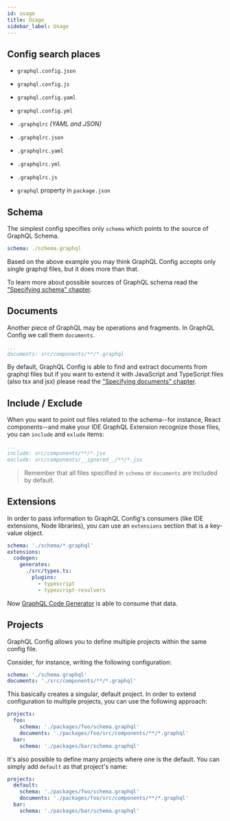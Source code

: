 ```yaml
---
id: usage
title: Usage
sidebar_label: Usage
---
```


## Config search places

- `graphql.config.json`
- `graphql.config.js`
- `graphql.config.yaml`
- `graphql.config.yml`

- `.graphqlrc` _(YAML and JSON)_
- `.graphqlrc.json`
- `.graphqlrc.yaml`
- `.graphqlrc.yml`
- `.graphqlrc.js`

- `graphql` property in `package.json`

## Schema

The simplest config specifies only `schema` which points to the source of GraphQL Schema.

```yaml
schema: ./schema.graphql
```

Based on the above example you may think GraphQL Config accepts only single graphql files, but it does more than that.

To learn more about possible sources of GraphQL schema read the ["Specifying schema" chapter](./user-schema.md).

## Documents

Another piece of GraphQL may be operations and fragments. In GraphQL Config we call them `documents`.

```yaml
...
documents: src/components/**/*.graphql
```

By default, GraphQL Config is able to find and extract documents from graphql files but if you want to extend it with JavaScript and TypeScript files (also tsx and jsx) please read the ["Specifying documents" chapter](./user-documents.md).

## Include / Exclude

When you want to point out files related to the schema--for instance, React components--and make your IDE GraphQL Extension recognize those files, you can `include` and `exlude` items:

```yaml
...
include: src/components/**/*.jsx
exclude: src/components/__ignored__/**/*.jsx
```

> Remember that all files specified in `schema` or `documents` are included by default.

## Extensions

In order to pass information to GraphQL Config's consumers (like IDE extensions, Node libraries), you can use an `extensions` section that is a key-value object.

```yaml
schema: './schema/*.graphql'
extensions:
  codegen:
    generates:
      ./src/types.ts:
        plugins:
          - typescript
          - typescript-resolvers
```

Now [GraphQL Code Generator](https://graphql-code-generator.com/) is able to consume that data. 

## Projects

GraphQL Config allows you to define multiple projects within the same config file.

Consider, for instance, writing the following configuration:

```yaml
schema: './schema.graphql'
documents: './src/components/**/*.graphql'
```

This basically creates a singular, default project. In order to extend configuration to multiple projects, you can use the following approach:

```yaml
projects:
  foo: 
    schema: './packages/foo/schema.graphql'
    documents: './packages/foo/src/components/**/*.graphql'
  bar:
    schema: './packages/bar/schema.graphql'
```

It's also possible to define many projects where one is the default. You can simply add `default` as that project's name:

```yaml
projects:
  default: 
    schema: './packages/foo/schema.graphql'
    documents: './packages/foo/src/components/**/*.graphql'
  bar:
    schema: './packages/bar/schema.graphql'
```
